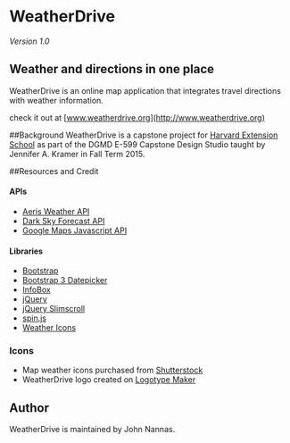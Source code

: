 # WeatherDrive
*Version 1.0*

## Weather and directions in one place ##
WeatherDrive is an online map application that integrates travel directions with weather
information.

check it out at [www.weatherdrive.org](http://www.weatherdrive.org)

##Background
WeatherDrive is a capstone project for [Harvard Extension School](https://www.extension.harvard.edu/) as part of the
DGMD E-599 Capstone Design Studio taught by Jennifer A. Kramer in Fall Term 2015.

##Resources and Credit

#### APIs
* [Aeris Weather API](http://www.aerisweather.com/develop/)
* [Dark Sky Forecast API](https://developer.forecast.io/)
* [Google Maps Javascript API](https://developers.google.com/maps/documentation/javascript/)

#### Libraries
* [Bootstrap](http://getbootstrap.com/)
* [Bootstrap 3 Datepicker](https://eonasdan.github.io/bootstrap-datetimepicker/)
* [InfoBox](http://google-maps-utility-library-v3.googlecode.com/svn/trunk/infobox/docs/reference.html)
* [jQuery](https://jquery.com/)
* [jQuery Slimscroll](http://rocha.la/jQuery-slimScroll)
* [spin.js](http://fgnass.github.io/spin.js/)
* [Weather Icons](https://erikflowers.github.io/weather-icons/)

### Icons
* Map weather icons purchased from [Shutterstock](http://www.shutterstock.com/)
* WeatherDrive logo created on [Logotype Maker](http://logotypemaker.com/)

## Author
WeatherDrive is maintained by John Nannas.